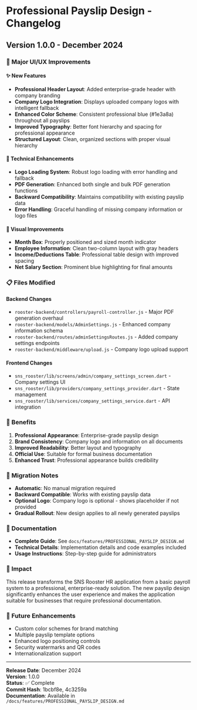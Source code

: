 # Professional Payslip Design - Changelog

## Version 1.0.0 - December 2024

### 🎨 Major UI/UX Improvements

#### ✨ New Features
- **Professional Header Layout**: Added enterprise-grade header with company branding
- **Company Logo Integration**: Displays uploaded company logos with intelligent fallback
- **Enhanced Color Scheme**: Consistent professional blue (#1e3a8a) throughout all payslips
- **Improved Typography**: Better font hierarchy and spacing for professional appearance
- **Structured Layout**: Clean, organized sections with proper visual hierarchy

#### 🔧 Technical Enhancements
- **Logo Loading System**: Robust logo loading with error handling and fallback
- **PDF Generation**: Enhanced both single and bulk PDF generation functions
- **Backward Compatibility**: Maintains compatibility with existing payslip data
- **Error Handling**: Graceful handling of missing company information or logo files

#### 🎯 Visual Improvements
- **Month Box**: Properly positioned and sized month indicator
- **Employee Information**: Clean two-column layout with gray headers
- **Income/Deductions Table**: Professional table design with improved spacing
- **Net Salary Section**: Prominent blue highlighting for final amounts

### 📋 Files Modified

#### Backend Changes
- `rooster-backend/controllers/payroll-controller.js` - Major PDF generation overhaul
- `rooster-backend/models/AdminSettings.js` - Enhanced company information schema
- `rooster-backend/routes/adminSettingsRoutes.js` - Added company settings endpoints
- `rooster-backend/middleware/upload.js` - Company logo upload support

#### Frontend Changes
- `sns_rooster/lib/screens/admin/company_settings_screen.dart` - Company settings UI
- `sns_rooster/lib/providers/company_settings_provider.dart` - State management
- `sns_rooster/lib/services/company_settings_service.dart` - API integration

### 🚀 Benefits

1. **Professional Appearance**: Enterprise-grade payslip design
2. **Brand Consistency**: Company logo and information on all documents
3. **Improved Readability**: Better layout and typography
4. **Official Use**: Suitable for formal business documentation
5. **Enhanced Trust**: Professional appearance builds credibility

### 🔄 Migration Notes

- **Automatic**: No manual migration required
- **Backward Compatible**: Works with existing payslip data
- **Optional Logo**: Company logo is optional - shows placeholder if not provided
- **Gradual Rollout**: New design applies to all newly generated payslips

### 📖 Documentation

- **Complete Guide**: See `docs/features/PROFESSIONAL_PAYSLIP_DESIGN.md`
- **Technical Details**: Implementation details and code examples included
- **Usage Instructions**: Step-by-step guide for administrators

### 🎉 Impact

This release transforms the SNS Rooster HR application from a basic payroll system to a professional, enterprise-ready solution. The new payslip design significantly enhances the user experience and makes the application suitable for businesses that require professional documentation.

### 🔮 Future Enhancements

- Custom color schemes for brand matching
- Multiple payslip template options
- Enhanced logo positioning controls
- Security watermarks and QR codes
- Internationalization support

---

**Release Date**: December 2024  
**Version**: 1.0.0  
**Status**: ✅ Complete  
**Commit Hash**: 1bcbf8e, 4c3259a  
**Documentation**: Available in `/docs/features/PROFESSIONAL_PAYSLIP_DESIGN.md` 
